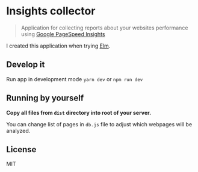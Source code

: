 # Insights collector

> Application for collecting reports about your websites performance using [Google PageSpeed Insights](https://developers.google.com/speed/pagespeed/insights/)

I created this application when trying [Elm](https://elm-lang.org).

## Develop it
Run app in development mode `yarn dev` or `npm run dev`

## Running by yourself
**Copy all files from `dist` directory into root of your server.**

You can change list of pages in `db.js` file to adjust which webpages will be analyzed.

## License

MIT
